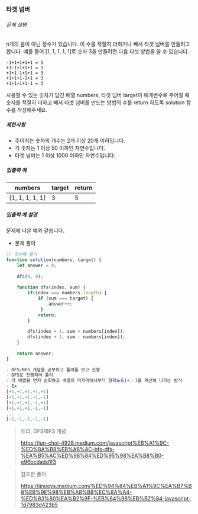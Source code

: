 ### 타겟 넘버

###### 문제 설명

n개의 음이 아닌 정수가 있습니다. 이 수를 적절히 더하거나 빼서 타겟 넘버를 만들려고 합니다. 예를 들어 [1, 1, 1, 1, 1]로 숫자 3을 만들려면 다음 다섯 방법을 쓸 수 있습니다.

```
-1+1+1+1+1 = 3
+1-1+1+1+1 = 3
+1+1-1+1+1 = 3
+1+1+1-1+1 = 3
+1+1+1+1-1 = 3
```

사용할 수 있는 숫자가 담긴 배열 numbers, 타겟 넘버 target이 매개변수로 주어질 때 숫자를 적절히 더하고 빼서 타겟 넘버를 만드는 방법의 수를 return 하도록 solution 함수를 작성해주세요.

##### 제한사항

- 주어지는 숫자의 개수는 2개 이상 20개 이하입니다.
- 각 숫자는 1 이상 50 이하인 자연수입니다.
- 타겟 넘버는 1 이상 1000 이하인 자연수입니다.

##### 입출력 예

| numbers         | target | return |
| --------------- | ------ | ------ |
| [1, 1, 1, 1, 1] | 3      | 5      |

##### 입출력 예 설명

문제에 나온 예와 같습니다.



- 문제 풀이

```javascript
// 첫번째 풀이
function solution(numbers, target) {
    let answer = 0;
    
    dfs(0, 0);
    
    function dfs(index, sum) {
        if(index === numbers.length) {
            if (sum === target) {
                answer++;
             }
            return;
        }
        
        dfs(index + 1, sum + numbers[index]);
        dfs(index + 1, sum - numbers[index]);
    }
    
    return answer;
}

- DFS/BFS 개념을 공부하고 풀이를 보고 진행
- DFS로 진행하여 풀이
- 각 배열을 먼저 순회하고 배열의 마지막에서부터 형제노드(+,-)를 계산해 나가는 방식
- Ex
[+1,+1,+1,+1,+1]
[+1,+1,+1,+1,-1]
[+1,+1,+1,-1,+1]
[+1,+1,+1,-1,-1]
...
[-1,-1,-1,-1,-1]
```

> 트리, DFS/BFS 개념
>
> https://jun-choi-4928.medium.com/javascript%EB%A1%9C-%ED%8A%B8%EB%A6%AC-bfs-dfs-%EA%B5%AC%ED%98%84%ED%95%98%EA%B8%B0-e96bcdadd1f3

> 참조한 풀이
>
> https://jjnooys.medium.com/%ED%94%84%EB%A1%9C%EA%B7%B8%EB%9E%98%EB%A8%B8%EC%8A%A4-%ED%83%80%EA%B2%9F-%EB%84%98%EB%B2%84-javascript-1d7983d423b5